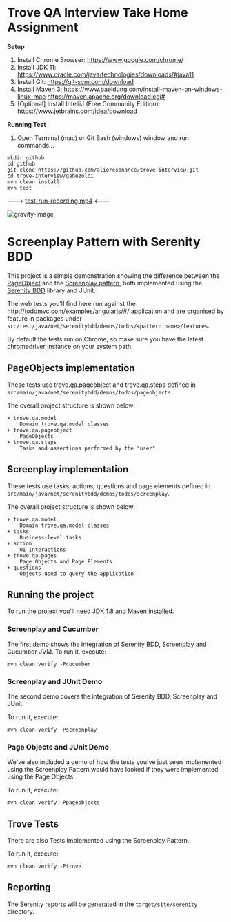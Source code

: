 # Trove QA Interview Take Home Assignment

**Setup**
1. Install Chrome Browser: https://www.google.com/chrome/
2. Install JDK 11: https://www.oracle.com/java/technologies/downloads/#java11
3. Install Git: https://git-scm.com/download
4. Install Maven 3: https://www.baeldung.com/install-maven-on-windows-linux-mac   https://maven.apache.org/download.cgi#
5. [Optional] Install IntelliJ (Free Community Edition): https://www.jetbrains.com/idea/download

**Running Test**
1. Open Terminal (mac) or Git Bash (windows) window and run commands...
```
mkdir github
cd github
git clone https://github.com/alioresonance/trove-interview.git
cd trove-interview/gabezoldi
mvn clean install
mvn test
```

---> [test-run-recording.mp4](https://mega.nz/file/thl1HQxL#umA723eVwPIlkWbubUa-DPNiBc9mHfNumwyd7ctf10Q) <---



![gravity-image](gcc.jpg)

# Screenplay Pattern with Serenity BDD

This project is a simple demonstration showing the difference between
the [PageObject](http://martinfowler.com/bliki/PageObject.html)
and the [Screenplay pattern](https://dzone.com/articles/page-objects-refactored-solid-steps-to-the-screenp),
both implemented using the [Serenity BDD](http://serenity-bdd.info/#/) library and JUnit.

The web tests you'll find here run against the http://todomvc.com/examples/angularjs/#/ application and are organised
by feature in packages under `src/test/java/net/serenitybdd/demos/todos/<pattern name>/features`.

By default the tests run on Chrome, so make sure you have the latest chromedriver instance on your system path.

## PageObjects implementation

These tests use trove.qa.pageobject and trove.qa.steps defined in `src/main/java/net/serenitybdd/demos/todos/pageobjects`.

The overall project structure is shown below:

````
+ trove.qa.model
    Domain trove.qa.model classes
+ trove.qa.pageobject
    PageObjects
+ trove.qa.steps
    Tasks and assertions performed by the "user"
````

## Screenplay implementation

These tests use tasks, actions, questions and page elements defined in `src/main/java/net/serenitybdd/demos/todos/screenplay`.

The overall project structure is shown below:

````
+ trove.qa.model
    Domain trove.qa.model classes
+ tasks
    Business-level tasks
+ action
    UI interactions
+ trove.qa.pages
    Page Objects and Page Elements
+ questions
    Objects used to query the application
````

## Running the project

To run the project you'll need JDK 1.8 and Maven installed.

### Screenplay and Cucumber

The first demo shows the integration of Serenity BDD, Screenplay and Cucumber JVM.
To run it, execute:

```
mvn clean verify -Pcucumber
```

### Screenplay and JUnit Demo

The second demo covers the integration of Serenity BDD, Screenplay and JUnit.

To run it, execute:

```
mvn clean verify -Pscreenplay
```

### Page Objects and JUnit Demo

We've also included a demo of how the tests you've just seen implemented using the Screenplay Pattern
would have looked if they were implemented using the Page Objects.

To run it, execute:

```
mvn clean verify -Ppageobjects
```

## Trove Tests

There are also Tests implemented using the Screenplay Pattern.

To run it, execute:

```
mvn clean verify -Ptrove
```

## 

## Reporting

The Serenity reports will be generated in the `target/site/serenity` directory.
